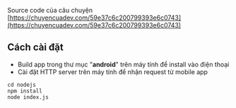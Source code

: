 Source code của câu chuyện [https://chuyencuadev.com/59e37c6c200799393e6c0743](https://chuyencuadev.com/59e37c6c200799393e6c0743)

## Cách cài đặt

- Build app trong thư mục "**android**" trên máy tính để install vào điện thoại
- Cài đặt HTTP server trên máy tính để nhận request từ mobile app

```
cd nodejs
npm install
node index.js
```
